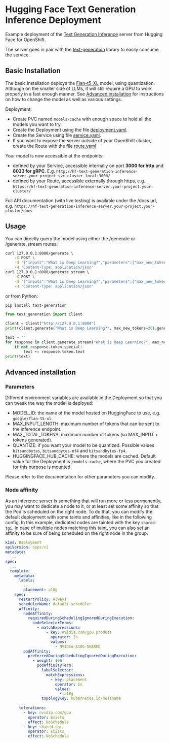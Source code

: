 # Hugging Face Text Generation Inference Deployment

Example deployment of the [Text Generation Inference](https://github.com/huggingface/text-generation-inference) server from Hugging Face for OpenShift.

The server goes in pair with the [text-generation](https://pypi.org/project/text-generation/) library to easily consume the service.

## Basic Installation

The basic installation deploys the [Flan-t5-XL](https://huggingface.co/google/flan-t5-xl) model, using quantization. Although on the smaller side of LLMs, it will still require a GPU to work properly in a fast enough manner. See [Advanced installation](#advanced-installation) for instructions on how to change the model as well as various settings.

Deployment:

- Create PVC named `models-cache` with enough space to hold all the models you want to try.
- Create the Deployment using the file [deployment.yaml](deployment.yaml).
- Create the Service using file [service.yaml](service.yaml).
- If you want to expose the server outside of your OpenShift cluster, create the Route with the file [route.yaml](route.yaml)

Your model is now accessible at the endpoints:

- defined by your Service, accessible internally on port **3000 for http** and **8033 for gRPC**. E.g. `http://hf-text-generation-inference-server.your-project.svc.cluster.local:3000/`
- defined by your Route, accessible externally through https, e.g. `https://hf-text-generation-inference-server.your-project.your-cluster/`

Full API documentation (with live testing) is available under the /docs url, e.g. `https://hf-text-generation-inference-server.your-project.your-cluster/docs`

## Usage

You can directly query the model using either the /generate or /generate_stream routes:

```bash
curl 127.0.0.1:8080/generate \
    -X POST \
    -d '{"inputs":"What is Deep Learning?","parameters":{"max_new_tokens":20}}' \
    -H 'Content-Type: application/json'
curl 127.0.0.1:8080/generate_stream \
    -X POST \
    -d '{"inputs":"What is Deep Learning?","parameters":{"max_new_tokens":20}}' \
    -H 'Content-Type: application/json'
```

or from Python:

```bash
pip install text-generation
```

```python
from text_generation import Client

client = Client("http://127.0.0.1:8080")
print(client.generate("What is Deep Learning?", max_new_tokens=20).generated_text)

text = ""
for response in client.generate_stream("What is Deep Learning?", max_new_tokens=20):
    if not response.token.special:
        text += response.token.text
print(text)
```

## Advanced installation

### Parameters

Different environment variables are available in the Deployment so that you can tweak the way the model is deployed:

- MODEL_ID: the name of the model hosted on HuggingFace to use, e.g. `google/flan-t5-xl`.
- MAX_INPUT_LENGTH: maximum number of tokens that can be sent to the inference endpoint.
- MAX_TOTAL_TOKENS: maximum number of tokens (so MAX_INPUT + tokens generated).
- QUANTIZE: if you want your model to be quantized. Possible values `bitsandbytes`, `bitsandbytes-nf4` and `bitsandbytes-fp4`.
- HUGGINGFACE_HUB_CACHE: where the models are cached. Default value for the Deployment is `/models-cache`, where the PVC you created for this purpose is mounted.

Please refer to the documentation for other parameters you can modify.

### Node affinity

As an inference server is something that will run more or less permanently, you may want to dedicate a node to it, or at least set some affinity so that the Pod is scheduled on the right node. To do that, you can modify the default deployment with some taints and affinities, like in the following config. In this example, dedicated nodes are tainted with the key `shared-tgi`. In case of multiple nodes matching this taint, you can also set an affinity to be sure of being scheduled on the right node in the group.

```yaml
kind: Deployment
apiVersion: apps/v1
metadata:
  ...
spec:
  ...
  template:
    metadata:
      labels:
        ...
        placement: a10g
    spec:
      restartPolicy: Always
      schedulerName: default-scheduler
      affinity:
        nodeAffinity:
          requiredDuringSchedulingIgnoredDuringExecution:
            nodeSelectorTerms:
              - matchExpressions:
                  - key: nvidia.com/gpu.product
                    operator: In
                    values:
                      - NVIDIA-A10G-SHARED
        podAffinity:
          preferredDuringSchedulingIgnoredDuringExecution:
            - weight: 100
              podAffinityTerm:
                labelSelector:
                  matchExpressions:
                    - key: placement
                      operator: In
                      values:
                        - a10g
                topologyKey: kubernetes.io/hostname
      ...
      tolerations:
        - key: nvidia.com/gpu
          operator: Exists
          effect: NoSchedule
        - key: shared-tgi
          operator: Exists
          effect: NoSchedule
```
